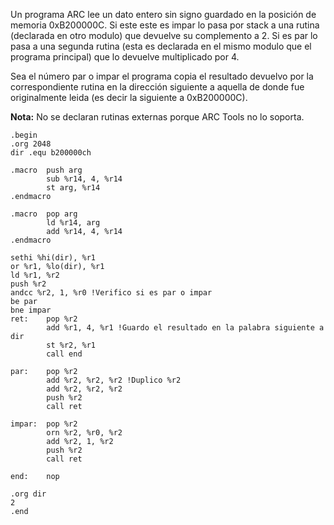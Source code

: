 Un programa ARC lee un dato entero sin signo guardado en la posición de memoria 0xB200000C. Si este este es impar lo pasa por stack a una rutina (declarada en otro modulo) que devuelve su complemento a 2. Si es par lo pasa a una segunda rutina (esta es declarada en el mismo modulo que el programa principal) que lo devuelve multiplicado por 4.

Sea el número par o impar el programa copia el resultado devuelvo por la correspondiente rutina en la dirección siguiente a aquella de donde fue originalmente leida (es decir la siguiente a 0xB200000C).

**Nota:** No se declaran rutinas externas porque ARC Tools no lo soporta.

```assembly
.begin
.org 2048
dir .equ b200000ch

.macro  push arg
        sub %r14, 4, %r14
        st arg, %r14
.endmacro
 
.macro  pop arg
        ld %r14, arg
        add %r14, 4, %r14
.endmacro

sethi %hi(dir), %r1
or %r1, %lo(dir), %r1
ld %r1, %r2
push %r2
andcc %r2, 1, %r0 !Verifico si es par o impar
be par
bne impar
ret:	pop %r2
	    add %r1, 4, %r1 !Guardo el resultado en la palabra siguiente a dir
	    st %r2, %r1
	    call end

par:	pop %r2
	    add %r2, %r2, %r2 !Duplico %r2
	    add %r2, %r2, %r2
	    push %r2
	    call ret

impar:	pop %r2
        orn %r2, %r0, %r2
        add %r2, 1, %r2
        push %r2
        call ret

end:	nop

.org dir
2 
.end
```
